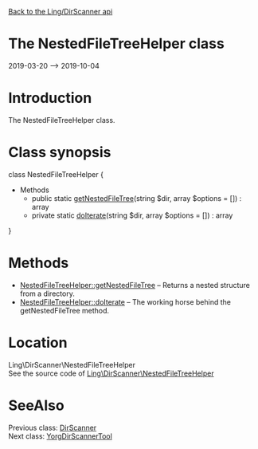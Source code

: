 [Back to the Ling/DirScanner api](https://github.com/lingtalfi/DirScanner/blob/master/doc/api/Ling/DirScanner.md)



The NestedFileTreeHelper class
================
2019-03-20 --> 2019-10-04






Introduction
============

The NestedFileTreeHelper class.



Class synopsis
==============


class <span class="pl-k">NestedFileTreeHelper</span>  {

- Methods
    - public static [getNestedFileTree](https://github.com/lingtalfi/DirScanner/blob/master/doc/api/Ling/DirScanner/NestedFileTreeHelper/getNestedFileTree.md)(string $dir, array $options = []) : array
    - private static [doIterate](https://github.com/lingtalfi/DirScanner/blob/master/doc/api/Ling/DirScanner/NestedFileTreeHelper/doIterate.md)(string $dir, array $options = []) : array

}






Methods
==============

- [NestedFileTreeHelper::getNestedFileTree](https://github.com/lingtalfi/DirScanner/blob/master/doc/api/Ling/DirScanner/NestedFileTreeHelper/getNestedFileTree.md) &ndash; Returns a nested structure from a directory.
- [NestedFileTreeHelper::doIterate](https://github.com/lingtalfi/DirScanner/blob/master/doc/api/Ling/DirScanner/NestedFileTreeHelper/doIterate.md) &ndash; The working horse behind the getNestedFileTree method.





Location
=============
Ling\DirScanner\NestedFileTreeHelper<br>
See the source code of [Ling\DirScanner\NestedFileTreeHelper](https://github.com/lingtalfi/DirScanner/blob/master/NestedFileTreeHelper.php)



SeeAlso
==============
Previous class: [DirScanner](https://github.com/lingtalfi/DirScanner/blob/master/doc/api/Ling/DirScanner/DirScanner.md)<br>Next class: [YorgDirScannerTool](https://github.com/lingtalfi/DirScanner/blob/master/doc/api/Ling/DirScanner/YorgDirScannerTool.md)<br>

